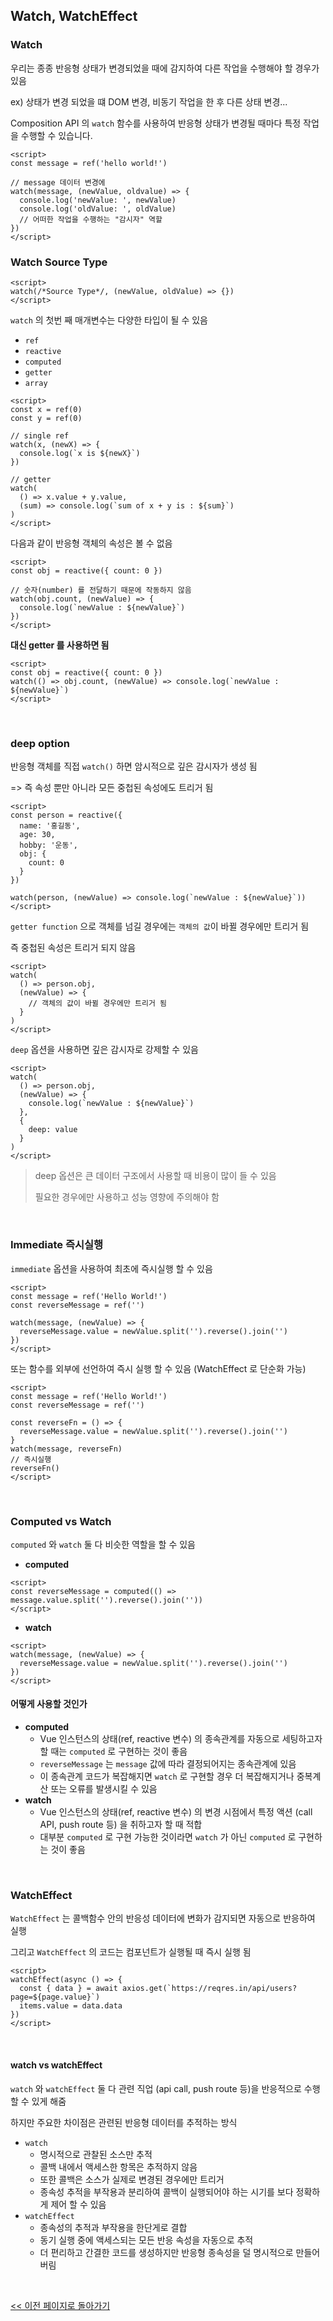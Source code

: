 ## Watch, WatchEffect

### Watch

우리는 종종 반응형 상태가 변경되었을 때에 감지하여 다른 작업을 수행해야 할 경우가 있음

ex) 상태가 변경 되었을 떄 DOM 변경, 비동기 작업을 한 후 다른 상태 변경...

Composition API 의 `watch` 함수를 사용하여 반응형 상태가 변경될 때마다 특정 작업을 수행할 수 있습니다.

```vue
<script>
const message = ref('hello world!')

// message 데이터 변경에
watch(message, (newValue, oldvalue) => {
  console.log('newValue: ', newValue)
  console.log('oldValue: ', oldValue)
  // 어떠한 작업을 수행하는 "감시자" 역할
})
</script>
```

### Watch Source Type

```vue
<script>
watch(/*Source Type*/, (newValue, oldValue) => {})
</script>
```

`watch` 의 첫번 째 매개변수는 다양한 타입이 될 수 있음

- `ref`
- `reactive`
- `computed`
- `getter`
- `array`

```vue
<script>
const x = ref(0)
const y = ref(0)

// single ref
watch(x, (newX) => {
  console.log(`x is ${newX}`)
})

// getter
watch(
  () => x.value + y.value,
  (sum) => console.log(`sum of x + y is : ${sum}`)
)
</script>
```

다음과 같이 반응형 객체의 속성은 볼 수 없음

```vue
<script>
const obj = reactive({ count: 0 })

// 숫자(number) 를 전달하기 때문에 작동하지 않음
watch(obj.count, (newValue) => {
  console.log(`newValue : ${newValue}`)
})
</script>
```

**대신 getter 를 사용하면 됨**

```vue
<script>
const obj = reactive({ count: 0 })
watch(() => obj.count, (newValue) => console.log(`newValue : ${newValue}`)
</script>
```

<br/>

### deep option

반응형 객체를 직접 `watch()` 하면 암시적으로 깊은 감시자가 생성 됨

=> 즉 속성 뿐만 아니라 모든 중첩된 속성에도 트리거 됨

```vue
<script>
const person = reactive({
  name: '홍길동',
  age: 30,
  hobby: '운동',
  obj: {
    count: 0
  }
})

watch(person, (newValue) => console.log(`newValue : ${newValue}`))
</script>
```

`getter function` 으로 객체를 넘길 경우에는 `객체의 값`이 바뀔 경우에만 트리거 됨

즉 중첩된 속성은 트리거 되지 않음

```vue
<script>
watch(
  () => person.obj,
  (newValue) => {
    // 객체의 값이 바뀔 경우에만 트리거 됨
  }
)
</script>
```

`deep` 옵션을 사용하면 깊은 감시자로 강제할 수 있음

```vue
<script>
watch(
  () => person.obj,
  (newValue) => {
    console.log(`newValue : ${newValue}`)
  },
  {
    deep: value
  }
)
</script>
```

> deep 옵션은 큰 데이터 구조에서 사용할 때 비용이 많이 들 수 있음
>
> 필요한 경우에만 사용하고 성능 영향에 주의해야 함

<br/>

### Immediate 즉시실행

`immediate` 옵션을 사용하여 최초에 즉시실행 할 수 있음

```vue
<script>
const message = ref('Hello World!')
const reverseMessage = ref('')

watch(message, (newValue) => {
  reverseMessage.value = newValue.split('').reverse().join('')
})
</script>
```

또는 함수를 외부에 선언하여 즉시 실행 할 수 있음 (WatchEffect 로 단순화 가능)

```vue
<script>
const message = ref('Hello World!')
const reverseMessage = ref('')

const reverseFn = () => {
  reverseMessage.value = newValue.split('').reverse().join('')
}
watch(message, reverseFn)
// 즉시실행
reverseFn()
</script>
```

<br/>

### Computed vs Watch

`computed` 와 `watch` 둘 다 비슷한 역할을 할 수 있음

- **computed**

```vue
<script>
const reverseMessage = computed(() => message.value.split('').reverse().join(''))
</script>
```

- **watch**

```vue
<script>
watch(message, (newValue) => {
  reverseMessage.value = newValue.split('').reverse().join('')
})
</script>
```

#### 어떻게 사용할 것인가

- **computed**
  - Vue 인스턴스의 상태(ref, reactive 변수) 의 종속관계를 자동으로 세팅하고자 할 때는 `computed` 로 구현하는 것이 좋음
  - `reverseMessage` 는 `message` 값에 따라 결정되어지는 종속관계에 있음
  - 이 종속관계 코드가 복잡해지면 `watch` 로 구현할 경우 더 복잡해지거나 중복계산 또는 오류를 발생시킬 수 있음
- **watch**
  - Vue 인스턴스의 상태(ref, reactive 변수) 의 변경 시점에서 특정 액션 (call API, push route 등) 을 취하고자 할 때 적합
  - 대부분 `computed` 로 구현 가능한 것이라면 `watch` 가 아닌 `computed` 로 구현하는 것이 좋음

<br/>

### WatchEffect

`WatchEffect` 는 콜백함수 안의 반응성 데이터에 변화가 감지되면 자동으로 반응하여 실행

그리고 `WatchEffect` 의 코드는 컴포넌트가 실행될 때 즉시 실행 됨

```vue
<script>
watchEffect(async () => {
  const { data } = await axios.get(`https://reqres.in/api/users?page=${page.value}`)
  items.value = data.data
})
</script>
```

<br/>

#### watch vs watchEffect

`watch` 와 `watchEffect` 둘 다 관련 직업 (api call, push route 등)을 반응적으로 수행할 수 있게 해줌

하지만 주요한 차이점은 관련된 반응형 데이터를 추적하는 방식

- `watch`
  - 명시적으로 관찰된 소스만 추적
  - 콜백 내에서 액세스한 항목은 추적하지 않음
  - 또한 콜백은 소스가 실제로 변경된 경우에만 트리거
  - 종속성 추적을 부작용과 분리하여 콜백이 실행되어야 하는 시기를 보다 정확하게 제어 할 수 있음
- `watchEffect`
  - 종속성의 추적과 부작용을 한단게로 결합
  - 동기 실행 중에 액세스되는 모든 반응 속성을 자동으로 추적
  - 더 편리하고 간결한 코드를 생성하지만 반응형 종속성을 덜 명시적으로 만들어버림

<br/>

[<< 이전 페이지로 돌아가기](../../README.md)
